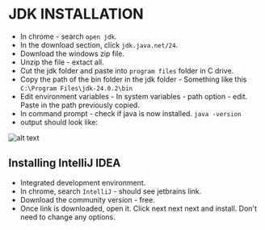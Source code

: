 # JDK INSTALLATION

- In chrome - search `open jdk`. 
- In the download section, click `jdk.java.net/24`. 
- Download the windows zip file. 
- Unzip the file - extact all. 
- Cut the jdk folder and paste into `program files` folder in C drive. 
- Copy the path of the bin folder in the jdk folder - Something like this `C:\Program Files\jdk-24.0.2\bin`
- Edit environment variables - In system variables - path option - edit. Paste in the path previously copied. 
- In command prompt - check if java is now installed. `java -version`
- output should look like:

![alt text](<Images/Screenshot 2025-08-19 111701.png>)

## Installing IntelliJ IDEA

- Integrated development environment.
- In chrome, search `IntelliJ` - should see jetbrains link. 
- Download the community version - free. 
- Once link is downloaded, open it. Click next next next and install. Don't need to change any options. 
